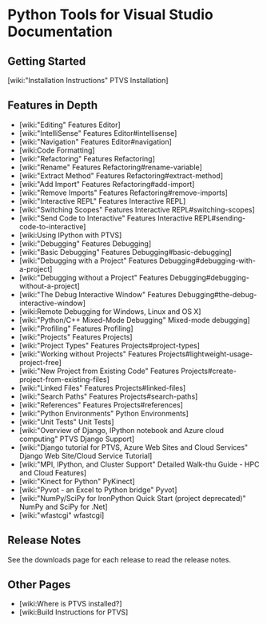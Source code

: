 Python Tools for Visual Studio Documentation
============================================

Getting Started
---------------

[wiki:"Installation Instructions" PTVS Installation]

Features in Depth
-----------------

* [wiki:"Editing" Features Editor]
 * [wiki:"IntelliSense" Features Editor#intellisense]
 * [wiki:"Navigation" Features Editor#navigation]
 * [wiki:Code Formatting]
* [wiki:"Refactoring" Features Refactoring]
 * [wiki:"Rename" Features Refactoring#rename-variable]
 * [wiki:"Extract Method" Features Refactoring#extract-method]
 * [wiki:"Add Import" Features Refactoring#add-import]
 * [wiki:"Remove Imports" Features Refactoring#remove-imports]
* [wiki:"Interactive REPL" Features Interactive REPL]
 * [wiki:"Switching Scopes" Features Interactive REPL#switching-scopes]
 * [wiki:"Send Code to Interactive" Features Interactive REPL#sending-code-to-interactive]
 * [wiki:Using IPython with PTVS]
* [wiki:"Debugging" Features Debugging]
 * [wiki:"Basic Debugging" Features Debugging#basic-debugging]
 * [wiki:"Debugging with a Project" Features Debugging#debugging-with-a-project]
 * [wiki:"Debugging without a Project" Features Debugging#debugging-without-a-project]
 * [wiki:"The Debug Interactive Window" Features Debugging#the-debug-interactive-window]
 * [wiki:Remote Debugging for Windows, Linux and OS X]
 * [wiki:"Python/C++ Mixed-Mode Debugging" Mixed-mode debugging]
* [wiki:"Profiling" Features Profiling]
* [wiki:"Projects" Features Projects]
 * [wiki:"Project Types" Features Projects#project-types]
 * [wiki:"Working without Projects" Features Projects#lightweight-usage-project-free]
 * [wiki:"New Project from Existing Code" Features Projects#create-project-from-existing-files]
 * [wiki:"Linked Files" Features Projects#linked-files]
 * [wiki:"Search Paths" Features Projects#search-paths]
 * [wiki:"References" Features Projects#references]
 * [wiki:"Python Environments" Python Environments]
* [wiki:"Unit Tests" Unit Tests]
* [wiki:"Overview of Django, IPython notebook and Azure cloud computing" PTVS Django Support]
 * [wiki:"Django tutorial for PTVS, Azure Web Sites and Cloud Services" Django Web Site/Cloud Service Tutorial]
* [wiki:"MPI, IPython, and Cluster Support" Detailed Walk-thu Guide - HPC and Cloud Features]
* [wiki:"Kinect for Python" PyKinect]
* [wiki:"Pyvot - an Excel to Python bridge" Pyvot]
* [wiki:"NumPy/SciPy for IronPython Quick Start (project deprecated)" NumPy and SciPy for .Net]
* [wiki:"wfastcgi" wfastcgi]

Release Notes
-------------

See the downloads page for each release to read the release notes.

Other Pages
-----------
 * [wiki:Where is PTVS installed?]
 * [wiki:Build Instructions for PTVS]
